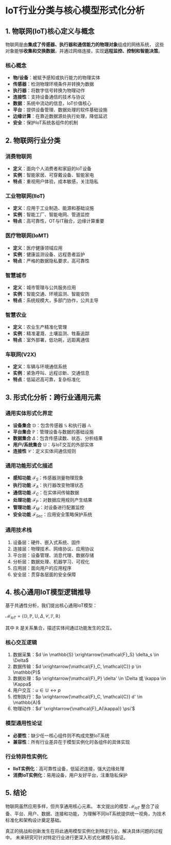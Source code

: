 # IoT行业分类与核心模型形式化分析

## 1. 物联网(IoT)核心定义与概念

物联网是由**集成了传感器、执行器和通信能力的物理对象**组成的网络系统，
这些对象能够**收集和交换数据**，并通过网络连接，实现**远程监控、控制和智能决策**。

### 核心概念

- **物/设备**：被赋予感知或执行能力的物理实体
- **传感器**：检测物理环境条件并转换为数据
- **执行器**：将数字信号转换为物理动作
- **连接性**：支持设备通信的技术与协议
- **数据**：系统中流动的信息，IoT价值核心
- **平台**：提供设备管理、数据处理的软件基础设施
- **边缘计算**：在靠近数据源处执行处理，降低延迟
- **安全**：保护IoT系统各组件的机制

## 2. 物联网行业分类

### 消费物联网

- **定义**：面向个人消费者和家庭的IoT设备
- **实例**：智能家居、可穿戴设备、智能家电
- **特点**：重视用户体验，成本敏感，关注隐私

### 工业物联网(IIoT)

- **定义**：应用于工业制造、能源和基础设施
- **实例**：智能工厂、智能电网、管道监控
- **特点**：高可靠性，OT与IT融合，边缘计算重要

### 医疗物联网(IoMT)

- **定义**：医疗健康领域应用
- **实例**：健康监测设备、远程患者监护
- **特点**：严格的数据隐私要求，高可靠性

### 智慧城市

- **定义**：城市管理与公共服务应用
- **实例**：智能交通、环境监测、智能安防
- **特点**：系统规模大，多部门协作，公共主导

### 智慧农业

- **定义**：农业生产精准化管理
- **实例**：精准灌溉、土壤监测、牲畜追踪
- **特点**：室外部署，低功耗，远距离通信

### 车联网(V2X)

- **定义**：车辆与环境通信系统
- **实例**：紧急呼叫、远程诊断、交通信息
- **特点**：低延迟高可靠，复杂标准化

## 3. 形式化分析：跨行业通用元素

### 通用实体形式化界定

- **设备集合** $\mathbb{D}$：包含传感器 $\mathbb{S}$ 和执行器 $\mathbb{A}$
- **平台集合** $\mathbb{P}$：管理设备与数据的基础设施
- **数据集合** $\Delta$：包含传感读数、状态、分析结果
- **用户/系统集合** $\mathbb{U}$：与IoT交互的外部实体
- **连接性** $\mathcal{C}$：定义实体间通信规则

### 通用功能形式化描述

- **感知功能** $\mathcal{F}_S$：传感器测量物理现象
- **执行功能** $\mathcal{F}_A$：执行器改变物理状态
- **通信功能** $\mathcal{F}_C$：在实体间传输数据
- **处理功能** $\mathcal{F}_P$：对数据应用规则产生结果
- **管理功能** $\mathcal{F}_M$：对设备进行配置监控
- **安全功能** $\mathcal{F}_{Sec}$：应用安全策略保护系统

### 通用技术栈

1. 设备层：硬件、嵌入式系统、固件
2. 连接层：物理技术、网络协议、应用协议
3. 平台层：设备管理、消息代理、数据存储
4. 分析层：数据处理、机器学习、可视化
5. 应用层：面向用户的应用程序
6. 安全层：贯穿各层面的安全保障

## 4. 核心通用IoT模型逻辑推导

基于共通性分析，我们提出核心通用IoT模型：

$\mathcal{M}_{IoT} = \langle \mathbb{D}, \mathbb{P}, \mathbb{U}, \Delta, \mathcal{C}, \mathbb{F}, \mathbb{R} \rangle$

其中 $\mathbb{R}$ 是关系集合，描述实体间通过功能发生的交互。

### 核心交互逻辑

1. 数据采集：$d \in \mathbb{S} \xrightarrow{\mathcal{F}_S} \delta_s \in \Delta$
2. 数据传输：$d \xrightarrow{\mathcal{F}_C, \mathcal{C}} p \in \mathbb{P}$
3. 数据处理：$p \xrightarrow{\mathcal{F}_P} \delta' \in \Delta 或 \kappa \in \Kappa$
4. 用户交互：$u \in \mathbb{U} \leftrightarrow p$
5. 控制执行：$p \xrightarrow{\mathcal{F}_C, \mathcal{C}} d' \in \mathbb{A}$
6. 物理动作：$d' \xrightarrow{\mathcal{F}_A(\kappa)} \psi'$

### 模型通用性论证

- **必要性**：缺少任一核心组件则不构成完整IoT系统
- **兼容性**：所有行业差异在于模型实例化时各组件的具体实现

### 行业特异性实例化

- **IIoT实例化**：高可靠性设备，低延迟连接，强大边缘处理
- **消费IoT实例化**：易用设备，用户友好平台，注重隐私保护

## 5. 结论

物联网虽然应用多样，但共享通用核心元素。
本文提出的模型 $\mathcal{M}_{IoT}$ 整合了设备、平台、用户、数据、连接和功能，
为理解不同IoT系统提供统一视角，为技术标准化和架构设计奠定基础。

真正的挑战和创新发生在将此通用模型实例化到特定行业，解决具体问题的过程中。
未来研究可针对特定行业进行更深入形式化建模与验证。
